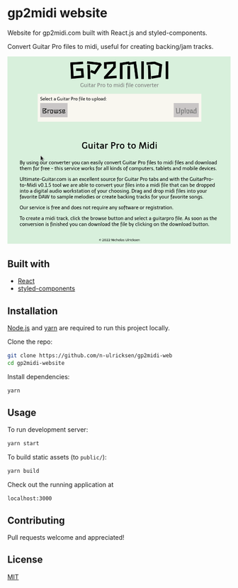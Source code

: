 # gp2midi website

Website for gp2midi.com built with React.js and styled-components. 

Convert Guitar Pro files to midi, useful for creating backing/jam tracks.

![demo](media/gp2midi.gif)

## Built with

- [React](https://reactjs.org/)
- [styled-components](https://styled-components.com/)

## Installation

[Node.js](https://nodejs.org/) and [yarn](https://yarnpkg.com/) are required to run 
this project locally. 

Clone the repo:

```sh
git clone https://github.com/n-ulricksen/gp2midi-web
cd gp2midi-website
```

Install dependencies:

```sh
yarn
```

## Usage

To run development server:

```sh
yarn start
```

To build static assets (to `public/`):

```sh
yarn build
```

Check out the running application at

```
localhost:3000
```

## Contributing

Pull requests welcome and appreciated!

## License

[MIT](https://choosealicense.com/licenses/mit/)

